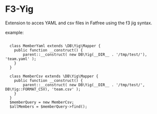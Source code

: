 # F3-Yig

Extension to acces YAML and csv files in Fatfree using the f3 jig syntax.

example:

```

  class MemberYaml extends \DB\Yig\Mapper {
    public function __construct() {
        parent::__construct( new DB\Yig(__DIR__ . '/tmp/test/'), 'team.yaml' );
    }
  }

  class MemberCsv extends \DB\Yig\Mapper {
    public function __construct() {
        parent::__construct( new DB\Yig(__DIR__ . '/tmp/test/', DB\Yig::FORMAT_CSV), 'team.csv' );
    }
  }
  $memberQuery = new MemberCsv;
  $allMembers = $memberQuery->find();

```
